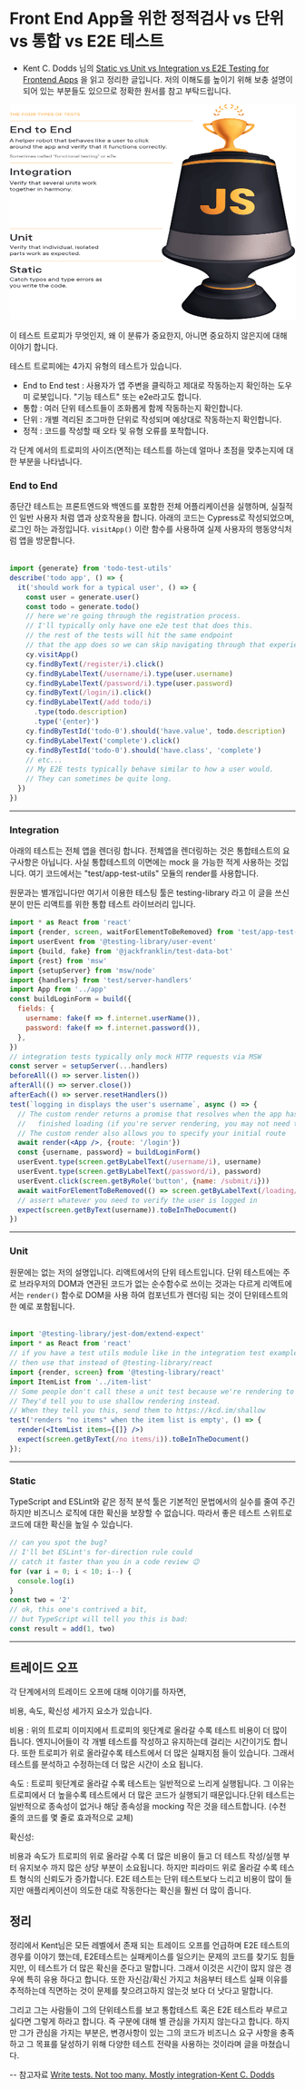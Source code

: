 
# Front End App을 위한 정적검사 vs 단위 vs 통합 vs E2E 테스트 



- Kent C. Dodds 님의 [Static vs Unit vs Integration vs E2E Testing for Frontend Apps](https://kentcdodds.com/blog/static-vs-unit-vs-integration-vs-e2e-tests) 을 읽고 정리한 글입니다. 저의 이해도를 높이기 위해 보충 설명이 되어 있는 부분들도 있으므로 정확한 원서를 참고 부탁드립니다.  


<img src="./images/testing-trophy.png" width="720" height="380">

이 테스트 트로피가 무엇인지, 왜 이 분류가 중요한지, 아니면 중요하지 않은지에 대해 이야기 합니다. 

테스트 트로피에는 4가지 유형의 테스트가 있습니다.

- End to End test : 사용자가 앱 주변을 클릭하고 제대로 작동하는지 확인하는 도우미 로봇입니다. "기능 테스트" 또는 e2e라고도 합니다.
- 통합 : 여러 단위 테스트들이 조화롭게 함께 작동하는지 확인합니다.
- 단위 : 개별 격리된 조그마한 단위로 작성되며 예상대로 작동하는지 확인합니다.
- 정적 : 코드를 작성할 때 오타 및 유형 오류를 포착합니다.

각 단계 에서의 트로피의 사이즈(면적)는 테스트를 하는데 얼마나 초점을 맞추는지에 대한 부분을 나타냅니다.


### End to End

종단간 테스트는 프론트엔드와 백엔드를 포함한 전체 어플리케이션을 실행하며, 실질적인 일반 사용자 처럼 앱과 상호작용을 합니다. 아래의 코드는 Cypress로 작성되었으며, 로그인 하는 과정입니다. ```visitApp()``` 이란 함수를 사용하여 실제 사용자의 행동양식처럼 앱을 방문합니다.  

```jsx

import {generate} from 'todo-test-utils'
describe('todo app', () => {
  it('should work for a typical user', () => {
    const user = generate.user()
    const todo = generate.todo()
    // here we're going through the registration process.
    // I'll typically only have one e2e test that does this.
    // the rest of the tests will hit the same endpoint
    // that the app does so we can skip navigating through that experience.
    cy.visitApp()
    cy.findByText(/register/i).click()
    cy.findByLabelText(/username/i).type(user.username)
    cy.findByLabelText(/password/i).type(user.password)
    cy.findByText(/login/i).click()
    cy.findByLabelText(/add todo/i)
      .type(todo.description)
      .type('{enter}')
    cy.findByTestId('todo-0').should('have.value', todo.description)
    cy.findByLabelText('complete').click()
    cy.findByTestId('todo-0').should('have.class', 'complete')
    // etc...
    // My E2E tests typically behave similar to how a user would.
    // They can sometimes be quite long.
  })
})
```
---

### Integration 

아래의 테스트는 전체 앱을 렌더링 합니다. 전체앱을 렌더링하는 것은 통합테스트의 요구사항은 아닙니다. 사실 통합테스트의 이면에는 mock 을 가능한 적게 사용하는 것입니다.
여기 코드에서는 "test/app-test-utils" 모듈의 render를 사용합니다.     

원문과는 별개입니다만 여기서 이용한 테스팅 툴은 testing-library 라고 이 글을 쓰신분이 만든 리액트를 위한 통합 테스트 라이브러리 입니다. 
```jsx
import * as React from 'react'
import {render, screen, waitForElementToBeRemoved} from 'test/app-test-utils'
import userEvent from '@testing-library/user-event'
import {build, fake} from '@jackfranklin/test-data-bot'
import {rest} from 'msw'
import {setupServer} from 'msw/node'
import {handlers} from 'test/server-handlers'
import App from '../app'
const buildLoginForm = build({
  fields: {
    username: fake(f => f.internet.userName()),
    password: fake(f => f.internet.password()),
  },
})
// integration tests typically only mock HTTP requests via MSW
const server = setupServer(...handlers)
beforeAll(() => server.listen())
afterAll(() => server.close())
afterEach(() => server.resetHandlers())
test(`logging in displays the user's username`, async () => {
  // The custom render returns a promise that resolves when the app has
  //   finished loading (if you're server rendering, you may not need this).
  // The custom render also allows you to specify your initial route
  await render(<App />, {route: '/login'})
  const {username, password} = buildLoginForm()
  userEvent.type(screen.getByLabelText(/username/i), username)
  userEvent.type(screen.getByLabelText(/password/i), password)
  userEvent.click(screen.getByRole('button', {name: /submit/i}))
  await waitForElementToBeRemoved(() => screen.getByLabelText(/loading/i))
  // assert whatever you need to verify the user is logged in
  expect(screen.getByText(username)).toBeInTheDocument()
})

```

---

### Unit 

원문에는 없는 저의 설명입니다. 리액트에서의 단위 테스트입니다. 단위 테스트에는 주로 브라우저의 DOM과 연관된 코드가 없는 순수함수로 쓰이는 것과는 다르게 리액트에서는  ```render()``` 함수로 DOM을 사용 하여 컴포넌트가 렌더링 되는 것이 단위테스트의 한 예로 포함됩니다.

```jsx

import '@testing-library/jest-dom/extend-expect'
import * as React from 'react'
// if you have a test utils module like in the integration test example above
// then use that instead of @testing-library/react
import {render, screen} from '@testing-library/react'
import ItemList from '../item-list'
// Some people don't call these a unit test because we're rendering to the DOM with React.
// They'd tell you to use shallow rendering instead.
// When they tell you this, send them to https://kcd.im/shallow
test('renders "no items" when the item list is empty', () => {
  render(<ItemList items={[]} />)
  expect(screen.getByText(/no items/i)).toBeInTheDocument()
});

```

---
### Static 

TypeScript and ESLint와 같은 정적 분석 툴은 기본적인 문법에서의 실수를 줄여 주긴 하지만 비즈니스 로직에 대한 확신을 보장할 수 없습니다. 따라서 좋은 테스트 스위트로 코드에 대한 확신을 높일 수 있습니다.


```jsx
// can you spot the bug?
// I'll bet ESLint's for-direction rule could
// catch it faster than you in a code review 😉
for (var i = 0; i < 10; i--) {
  console.log(i)
}
const two = '2'
// ok, this one's contrived a bit,
// but TypeScript will tell you this is bad:
const result = add(1, two)
```


---

## 트레이드 오프


각 단계에서의 트레이드 오프에 대해 이야기를 하자면, 

비용, 속도, 확신성 세가지 요소가 있습니다. 

비용 : 위의 트로피 이미지에서 트로피의 윗단계로 올라갈 수록 테스트 비용이 더 많이 듭니다. 엔지니어들이 각 개별 테스트를 작성하고 유지하는데 걸리는 시간이기도 합니다. 또한 트로피가 위로 올라갈수록 테스트에서 더 많은 실패지점 들이 있습니다. 그래서 테스트를 분석하고 수정하는데 더 많은 시간이 소요 됩니다. 

속도 : 트로피 윗단계로 올라갈 수록 테스트는 일반적으로 느리게 실행됩니다. 그 이유는 트로피에서 더 높을수록 테스트에서 더 많은 코드가 실행되기 때문입니다.단위 테스트는 일반적으로 종속성이 없거나 해당 종속성을 mocking 작은 것을 테스트합니다. (수천 줄의 코드를 몇 줄로 효과적으로 교체)

확신성: 

비용과 속도가 트로피의 위로 올라갈 수록 더 많은 비용이 들고 더 테스트 작성/실행 부터 유지보수 까지 많은 상당 부분이 소요됩니다. 하지만 피라미드 위로 올라갈 수록 테스트 형식의 신뢰도가 증가합니다. E2E 테스트는 단위 테스트보다 느리고 비용이 많이 들지만 애플리케이션이 의도한 대로 작동한다는 확신을 훨씬 더 많이 줍니다.


## 정리

정리에서 Kent님은 모든 레벨에서 존재 되는 트레이드 오프를 언급하며  E2E 테스트의 경우를 이야기 했는데, E2E테스트는  실패케이스를 일으키는 문제의 코드를 찾기도 힘들지만, 이 테스트가 더 많은 확신을 준다고 말합니다. 그래서 이것은 시간이 많지 않은 경우에 특히 유용 하다고 합니다. 또한 자신감/확신 가지고 처음부터 테스트 실패 이유를 추적하는데 직면하는 것이 문제를 찾으려고하지 않는것 보다 더 낫다고 말합니다. 

그리고 그는 사람들이 그의 단위테스트를 보고 통합테스트 혹은 E2E 테스트라 부르고 싶다면 그렇게 하라고 합니다. 즉 구분에 대해 별 관심을 가지지 않는다고 합니다. 하지만 그가 관심을 가지는 부분은, 변경사항이 있는 그의 코드가 비즈니스 요구 사항을 충족하고 그 목표를 달성하기 위해 다양한 테스트 전략을 사용하는 것이라며 글을 마쳤습니다.






--
참고자료
 [Write tests. Not too many. Mostly integration-Kent C. Dodds](https://kentcdodds.com/blog/write-tests)



